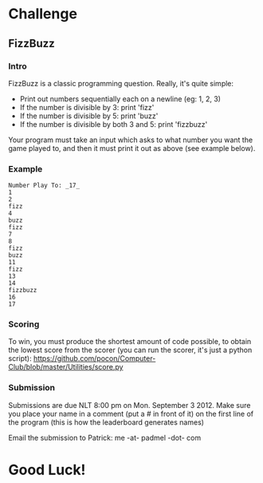 Challenge
=========

## FizzBuzz ##

### Intro ###
FizzBuzz is a classic programming question. Really, it's quite simple:

- Print out numbers sequentially each on a newline (eg: 1, 2, 3)
- If the number is divisible by 3: print 'fizz'
- If the number is divisible by 5: print 'buzz'
- If the number is divisible by both 3 and 5: print 'fizzbuzz'

Your program must take an input which asks to what number you want the game played to, and then it must print it out as above (see example below).

### Example ###

    Number Play To: _17_
    1
    2
    fizz
    4
    buzz
    fizz
    7
    8
    fizz
    buzz
    11
    fizz
    13
    14
    fizzbuzz
    16
    17


### Scoring ###

To win, you must produce the shortest amount of code possible, to obtain the lowest score from the scorer (you can run the scorer, it's just a python script): 
   https://github.com/pocon/Computer-Club/blob/master/Utilities/score.py


### Submission ###

Submissions are due NLT 8:00 pm on Mon. September 3 2012.
Make sure you place your name in a comment (put a # in front of it) on the first line of the program (this is how the leaderboard generates names)

Email the submission to Patrick: me -at- padmel -dot- com


# Good Luck! #